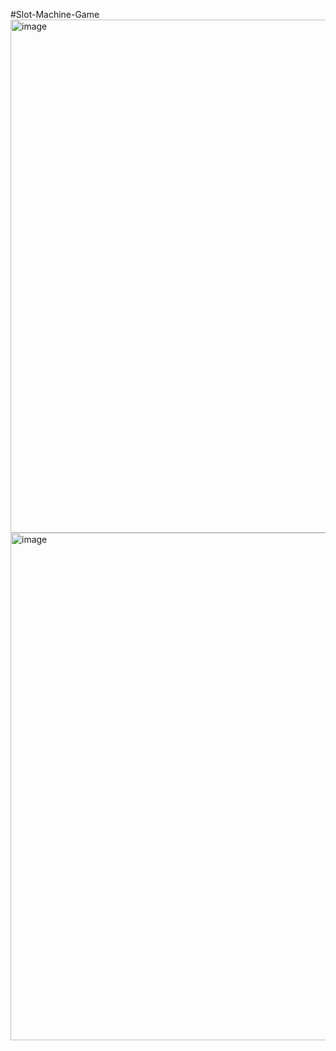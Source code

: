 #Slot-Machine-Game
<img width="821" alt="image" src="https://github.com/Sahilarneja/React-Mini-Projects/assets/112506972/dea5928d-c3e5-402d-b349-00de374d95f1">
<img width="812" alt="image" src="https://github.com/Sahilarneja/React-Mini-Projects/assets/112506972/61efbd6f-cc8f-49e7-b7c2-3d3bf96eae4e">



